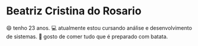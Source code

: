 # Beatriz Cristina do Rosario
:smile: tenho 23 anos.
:computer: atualmente estou cursando análise e desenvolvimento de sistemas.
:fries: gosto de comer tudo que é preparado com batata.


